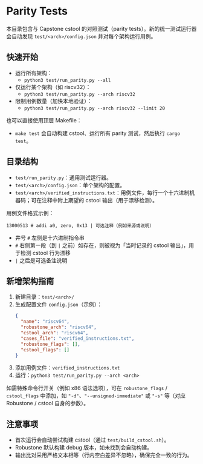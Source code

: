 # Parity Tests

本目录包含与 Capstone cstool 的对照测试（parity tests）。新的统一测试运行器会自动发现 `test/<arch>/config.json` 并对每个架构运行用例。

## 快速开始

- 运行所有架构：
  - `python3 test/run_parity.py --all`
- 仅运行某个架构（如 riscv32）：
  - `python3 test/run_parity.py --arch riscv32`
- 限制用例数量（加快本地验证）：
  - `python3 test/run_parity.py --arch riscv32 --limit 20`

也可以直接使用顶层 Makefile：

- `make test` 会自动构建 cstool、运行所有 parity 测试，然后执行 `cargo test`。

## 目录结构

- `test/run_parity.py`：通用测试运行器。
- `test/<arch>/config.json`：单个架构的配置。
- `test/<arch>/verified_instructions.txt`：用例文件，每行一个十六进制机器码；可在注释中附上期望的 cstool 输出（用于漂移检测）。

用例文件格式示例：

```
13000513 # addi a0, zero, 0x13 | 可选注释（例如来源或说明）
```

- 井号 `#` 左侧是十六进制指令串
- `#` 右侧第一段（到 `|` 之前）如存在，则被视为「当时记录的 cstool 输出」，用于检测 cstool 行为漂移
- `|` 之后是可选备注说明

## 新增架构指南

1. 新建目录：`test/<arch>/`
2. 生成配置文件 `config.json`（示例）：
   ```json
   {
     "name": "riscv64",
     "robustone_arch": "riscv64",
     "cstool_arch": "riscv64",
     "cases_file": "verified_instructions.txt",
     "robustone_flags": [],
     "cstool_flags": []
   }
   ```
3. 添加用例文件：`verified_instructions.txt`
4. 运行：`python3 test/run_parity.py --arch <arch>`

如需特殊命令行开关（例如 x86 语法选项），可在 `robustone_flags` / `cstool_flags` 中添加，如 `"-d"`、`"--unsigned-immediate"` 或 `"-s"` 等（对应 Robustone / cstool 自身的参数）。

## 注意事项

- 首次运行会自动尝试构建 cstool（通过 `test/build_cstool.sh`）。
- Robustone 默认构建 debug 版本，如未找到会自动构建。
- 输出比对采用严格文本相等（行内空白差异不忽略），确保完全一致的行为。